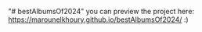 "# bestAlbumsOf2024" 
you can preview the project here: https://marounelkhoury.github.io/bestAlbumsOf2024/
:)
